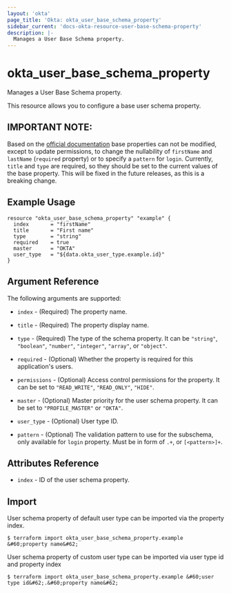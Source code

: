 ```yaml
---
layout: 'okta'
page_title: 'Okta: okta_user_base_schema_property'
sidebar_current: 'docs-okta-resource-user-base-schema-property'
description: |-
  Manages a User Base Schema property.
---
```


# okta_user_base_schema_property

Manages a User Base Schema property.

This resource allows you to configure a base user schema property.

## IMPORTANT NOTE: 

Based on the [official documentation](https://developer.okta.com/docs/reference/api/schemas/#user-profile-base-subschema)
base properties can not be modified, except to update permissions, to change the nullability of `firstName` and 
`lastName` (`required` property) or to specify a `pattern` for `login`. Currently, `title` and `type` are required, so
they should be set to the current values of the base property. This will be fixed in the future releases, as this is 
a breaking change.

## Example Usage

```hcl
resource "okta_user_base_schema_property" "example" {
  index       = "firstName"
  title       = "First name"
  type        = "string"
  required    = true
  master      = "OKTA"
  user_type   = "${data.okta_user_type.example.id}"
}
```

## Argument Reference

The following arguments are supported:

- `index` - (Required) The property name.

- `title` - (Required) The property display name.

- `type` - (Required) The type of the schema property. It can be `"string"`, `"boolean"`, `"number"`, `"integer"`, `"array"`, or `"object"`.

- `required` - (Optional) Whether the property is required for this application's users.

- `permissions` - (Optional) Access control permissions for the property. It can be set to `"READ_WRITE"`, `"READ_ONLY"`, `"HIDE"`.

- `master` - (Optional) Master priority for the user schema property. It can be set to `"PROFILE_MASTER"` or `"OKTA"`.

- `user_type` - (Optional) User type ID.

- `pattern` - (Optional) The validation pattern to use for the subschema, only available for `login` property. Must be in form of `.+`, or `[<pattern>]+`.

## Attributes Reference

- `index` - ID of the user schema property.

## Import

User schema property of default user type can be imported via the property index.

```
$ terraform import okta_user_base_schema_property.example &#60;property name&#62;
```

User schema property of custom user type can be imported via user type id and property index

```
$ terraform import okta_user_base_schema_property.example &#60;user type id&#62;.&#60;property name&#62;
```
